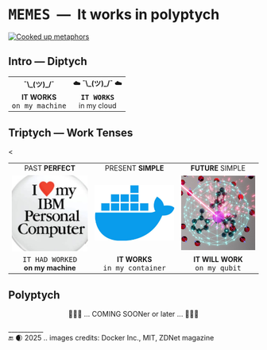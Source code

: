 # <samp>MEMES</samp>&nbsp;&nbsp;&mdash;&nbsp;&nbsp;It works in polyptych

[![Cooked up metaphors](https://img.shields.io/badge/Cooked%20up-metaphors-8CA1AF?logo=readthedocs&logoColor=fff)](#)

## Intro &mdash; Diptych

<table align="center"><tr valign="center" align="center"><td><b>¯\_(ツ)_/¯</b></td><td><b>☁️ ¯\_(ツ)_/¯ ☁️</b></td>
</tr><tr align="center">
  <td><b>IT WORKS</b><br /><samp>on my machine</samp></td>
  <td><b><samp>IT WORKS</samp></b><br />in my cloud</td>
</tr></table>

## Triptych &mdash; Work Tenses

<table align="center"><tr></tr><tr align="center"><td>PAST <b>PERFECT</b></td><td>PRESENT <b>SIMPLE</b></td><<td><b>FUTURE</b> SIMPLE</td></tr>
  <tr valign="center" align="center">
    <td><picture><img width="250px" alt="&nbsp;IBM PC" src="../../../../../_rsc/_img/af/IBM_PC-ClothIco.jpg" title="&nbsp;IBM PC merchanidise&#013;&#010;Screengrab: ZDNet.com" /></picture></td>
    <td><picture><img width="250px" alt="&nbsp;Docker image" src="../../../../../_rsc/_img/symbols/logo/Docker_Software.jpg" title="&nbsp;Docker Inc.,&#013;&#010;software for cloud containters" /></picture></td>
    <td><picture><img width="250px" alt="&nbsp;Imagine a qubit" src="../../../../../_rsc/_img/symbols/phys/MIT-qubit_500px.jpg" title="&nbsp;MIT, Awschalom Group, D. Laorenza" /></picture></td>
</tr><tr align="center">
  <td><samp>IT HAD WORKED</samp><br /><b>on my machine</b></td>
    <td><b>IT WORKS</b><br /><samp>in my container</samp></td>
  <td><b>IT WILL WORK</b><br /><samp>on my qubit</samp></td>
</tr></table>

## Polyptych

<div align="middle">🚧🐝🚧 ... COMING SOONer or later ... 🚧🐝🚧</div>

\___________\
🔚 🌒 2025 .. images credits: Docker Inc., MIT, ZDNet magazine
